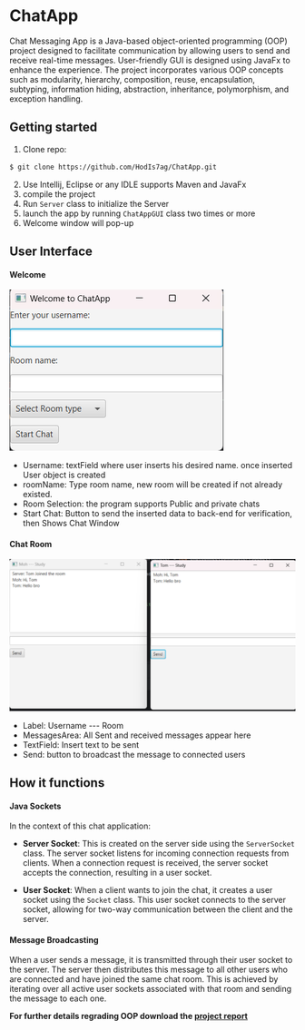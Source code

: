 # ChatApp
Chat Messaging App is a Java-based object-oriented programming (OOP) project designed to 
facilitate communication by allowing users to send and receive real-time messages. User-friendly GUI is 
designed using JavaFx to enhance the experience. The project incorporates various OOP concepts such 
as modularity, hierarchy, composition, reuse, encapsulation, subtyping, information hiding, abstraction, 
inheritance, polymorphism, and exception handling.


## Getting started
1. Clone repo:
```bash
$ git clone https://github.com/HodIs7ag/ChatApp.git
```
2. Use Intellij, Eclipse or any IDLE supports Maven and JavaFx
3. compile the project
4. Run `Server` class to initialize the Server
5. launch the app by running `ChatAppGUI` class two times or more
6. Welcome window will pop-up
   
## User Interface
#### Welcome
![Alt text](images/welcome.png)
- Username: textField where user inserts his desired name. once inserted User object is created
- roomName: Type room name, new room will be created if not already existed.
-  Room Selection: the program supports Public and private chats
- Start Chat: Button to send the inserted data to back-end for verification, then Shows Chat Window
#### Chat Room
![Alt text](images/chat.png)
- Label: Username --- Room
- MessagesArea: All Sent and received messages appear here
- TextField: Insert text to be sent
- Send: button to broadcast the message to connected users

## How it functions
#### Java Sockets
In the context of this chat application:

- **Server Socket**: This is created on the server side using the `ServerSocket` class. The server socket listens for incoming connection requests from clients. When a connection request is received, the server socket accepts the connection, resulting in a user socket.

- **User Socket**: When a client wants to join the chat, it creates a user socket using the `Socket` class. This user socket connects to the server socket, allowing for two-way communication between the client and the server.

#### Message Broadcasting

When a user sends a message, it is transmitted through their user socket to the server. The server then distributes this message to all other users who are connected and have joined the same chat room. This is achieved by iterating over all active user sockets associated with that room and sending the message to each one.

**For further details regrading OOP download the [project report](OOP_report.pdf)**


